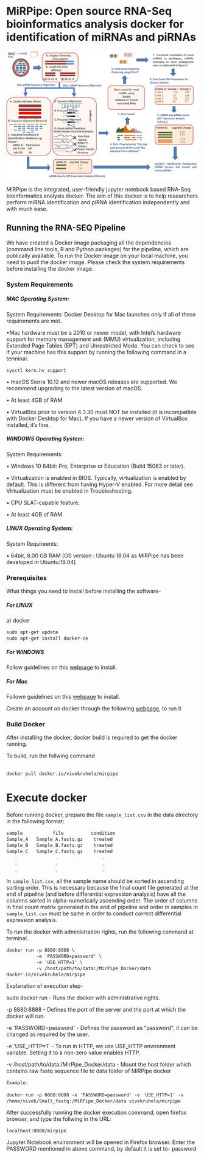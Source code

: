 # MiRPipe: Open source RNA-Seq bioinformatics analysis docker for identification of miRNAs and piRNAs

![Graphical Abstract of miRPipe](miRPipe_Flowchart.png)

MiRPipe is the integrated, user-friendly jupyter notebook based RNA-Seq bioinformatics analysis docker. The aim of this docker is to help researchers perform miRNA identification and piRNA identification independently and with much ease.

## Running the RNA-SEQ Pipeline

We have created a Docker image packaging all the dependencies (command line tools, R and Python packages) for the pipeline, which are publically available. To run the Docker image on your local machine, you need to puoll the docker image. Please check the system requirements before installing the docker image.

### System Requirements

##### MAC Operating System:

System Requirements: Docker Desktop for Mac launches only if all of these requirements are met.

•Mac hardware must be a 2010 or newer model, with Intel’s hardware support for memory management unit (MMU) virtualization, including Extended Page Tables (EPT) and Unrestricted Mode. You can check to see if your machine has this support by running the following command in a terminal:
```
sysctl kern.hv_support
```
• macOS Sierra 10.12 and newer macOS releases are supported. We recommend upgrading to the latest version of macOS.

• At least 4GB of RAM

• VirtualBox prior to version 4.3.30 must NOT be installed (it is incompatible with Docker Desktop for Mac). If you have a newer version of VirtualBox installed, it’s fine.

##### WINDOWS Operating System:

System Requirements:

• Windows 10 64bit: Pro, Enterprise or Education (Build 15063 or later).

• Virtualization is enabled in BIOS. Typically, virtualization is enabled by default. This is different from having Hyper-V enabled. For more detail see Virtualization must be enabled in Troubleshooting.

• CPU SLAT-capable feature.

• At least 4GB of RAM.

##### LINUX Operating System:

System Requireents:

• 64bit, 8.00 GB RAM [OS version : Ubuntu 18.04 as MiRPipe has been developed in Ubuntu:18.04]

### Prerequisites

What things you need to install before installing the software-
##### For LINUX
a) docker
```
sudo apt-get update
sudo apt-get install docker-ce
```

##### For WINDOWS
Follow guidelines on this [webpage](https://docs.docker.com/v17.12/docker-for-windows/install/#install-docker-for-windows-desktop-app)  to install.


##### For Mac
Follown guidelines on this [webpage](https://docs.docker.com/v17.12/docker-for-mac/install/) to install.



Create an account on docker through the following [webpage](https://docs.docker.com/docker-id/), to run it


### Build Docker
After installing the docker, docker build is required to get the docker running.

To build, run the follwing command

```

docker pull docker.io/vivekruhela/mirpipe

```

# Execute docker

Before running docker, prepare the file `sample_list.csv` in the data directory in the following format:
```
sample           file          condition
Sample_A   Sample_A.fastq.gz    treated
Sample_B   Sample_B.fastq.gz    treated
Sample_C   Sample_C.fastq.gz    treated
   .              .                .
   .              .                .
   .              .                .
```
In `sample_list.csv`, all the sample name should be sorted in ascending sorting order. This is necessary because the final count file generated at the end of pipeline (and before differential expression analysis) have all the columns sorted in alpha-numerically ascending order. The order of columns in final count matrix generated in the end of pipeline and order in samples in `sample_list.csv` must be same in order to conduct correct differential expression analysis.

To run the docker with administration rights, run the following command at terminal.

```
docker run -p 8880:8888 \
           -e 'PASSWORD=password' \
           -e 'USE_HTTP=1' \
           -v /host/path/to/data:/MirPipe_Docker/data docker.io/vivekruhela/mirpipe

```

Explanation of execution step-

sudo docker run - Runs the docker with administrative rights.

-p 8880:8888 - Defines the port of the server and the port at which the docker will run.

-e 'PASSWORD=password' - Defines the password as "password", it can be changed as required by the user.

-e 'USE_HTTP=1' - To run in HTTP, we use USE_HTTP environment variable. Setting it to a non-zero value enables HTTP.

-v  /host/path/to/data:/MirPipe_Docker/data - Mount the host folder which contains raw fastq sequence file to data folder of MiRPipe docker

```
Example:

docker run -p 8880:8888 -e 'PASSWORD=password' -e 'USE_HTTP=1' -v /home/vivek/Small_fastq:/MiRPipe_Docker/data vivekruhela/mirpipe
```
After successfully running the docker execution command, open firefox browser, and type the follwing in the URL:

```
localhost:8880/mirpipe
```
Jupyter Notebook environment will be opened in Firefox browser.
Enter the PASSWORD mentioned in above command, by default it is set to- password
